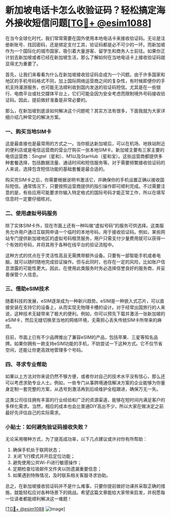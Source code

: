 # 新加坡电话卡怎么收验证码？轻松搞定海外接收短信问题[[TG💪+ @esim1088](https://t.me/s/esim1088)]

在当今全球化时代，我们常常需要在国外使用本地电话卡来接收验证码。无论是注册新账号、找回密码，还是绑定支付工具，验证码都是必不可少的一环。而新加坡作为一个国际化的城市国家，吸引着大量游客、留学生和商务人士前往。如果你正计划去新加坡或者已经在新加坡生活，那么了解如何在当地电话卡上接收验证码就显得尤为重要了。

首先，让我们来看看为什么在新加坡接收验证码会成为一个问题。由于许多国家和地区的手机号码格式不同，加上国际网络运营商之间的复杂性，有时候即便你的手机支持漫游服务，也可能无法顺利收到国内发送的验证码短信。尤其是在一些银行、电商平台或社交媒体平台上，它们可能会因为安全考虑而限制境外号码接收验证码。因此，提前做好准备是非常必要的。

那么，在新加坡到底该如何解决这个问题呢？其实方法有很多，下面我就为大家详细介绍几种常见的解决方案。

### 一、购买当地SIM卡

这是最直接也是最常用的方式之一。当你抵达新加坡后，可以在机场、地铁站附近的便利店或是电信运营商的营业厅购买一张本地SIM卡。新加坡主要有三家主要的电信运营商：Singtel（星和）、M1以及StarHub（星和宝）。这些运营商都提供多种套餐选择，包括数据流量、通话时间和短信服务等。对于需要频繁接收验证码的人来说，选择包含短信功能的基础套餐是最合适的。

购买完SIM卡之后，你需要根据说明书激活它，并确保你的手机设置正确以接收国际短信。通常情况下，只要按照运营商提供的指引操作即可顺利完成。不过需要注意的是，有些应用可能要求你输入特定格式的国际号码才能正常工作，所以在填写信息时一定要仔细核对。

### 二、使用虚拟号码服务

除了实体SIM卡外，现在市面上还有一种叫做“虚拟号码”的服务可供选择。这类服务允许用户通过互联网申请一个临时的本地号码，用于接收验证码。例如，某些网站专门提供新加坡地区的虚拟号码租赁服务，用户只需支付少量费用就可以获得一个有效的号码，并将其用于各种在线平台的验证流程中。

这种方式的优点在于灵活性高且无需携带额外设备。只要有一部智能手机或者电脑，就可以随时随地完成验证操作。但与此同时，也存在一定的风险，比如账户信息泄露的可能性更大。因此，在使用此类服务时务必选择信誉良好的服务商，并妥善保管个人信息。

### 三、借助eSIM技术

随着科技的发展，eSIM逐渐成为一种新兴趋势。eSIM是一种嵌入式芯片，可以直接安装在支持它的设备上，从而实现无物理卡槽的设计。对于经常出国旅行的人来说，这种技术无疑带来了极大的便利。例如，你可以预先下载并激活一张新加坡的eSIM卡，然后无缝切换至当地的网络环境，无需担心丢失传统SIM卡所带来的麻烦。

目前，市面上已有不少品牌推出了兼容eSIM的产品，包括苹果、三星等知名品牌。如果你拥有一款支持eSIM功能的手机，不妨尝试一下这种方式。它不仅节省空间，还能让你更高效地管理多个号码。

### 四、寻求专业帮助

如果以上方法对你来说仍然不够方便，或者你对自己的技术水平没有信心，那么还可以考虑求助专业人士。例如，一些专门从事跨境通信解决方案的企业能够为你量身定制一套完整的方案，从选号到激活再到后续维护全程跟进，确保万无一失。

这类公司往往拥有丰富的行业经验和广泛的资源渠道，能够在短时间内满足客户的多样化需求。当然，相应的成本也会比普通DIY高出不少，所以大家在做决定之前最好先评估自己的实际需求。

### 小贴士：如何避免验证码接收失败？

无论采用哪种方式，为了提高成功率，以下几点建议或许对你有所帮助：

1. 确保手机处于联网状态；
2. 关闭飞行模式并开启定位功能；
3. 避免使用公共Wi-Fi进行敏感操作；
4. 定期检查垃圾邮件文件夹以防遗漏重要信息；
5. 如果遇到特殊情况，及时联系相关客服寻求协助。

总之，在新加坡接收验证码并不是什么难事，只要你提前做好功课并采取正确的措施，就能轻松应对各种场景下的挑战。希望这篇文章能给大家带来启发，并祝愿每一位读者都能顺利解决这一难题！

[[TG💪+ @esim1088](https://t.me/s/esim1088) ![Image](https://i.postimg.cc/4NQfJmqS/Snipaste-2025-05-13-00-14-12.png)]